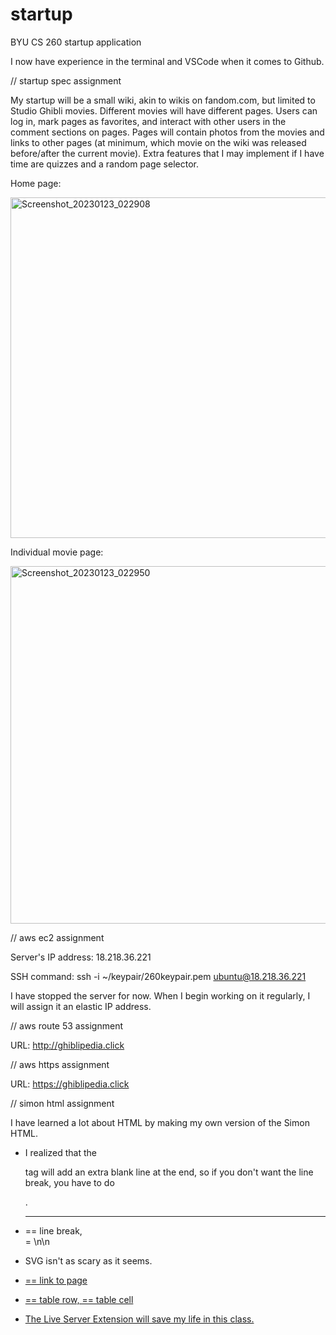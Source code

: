 # startup
BYU CS 260 startup application

I now have experience in the terminal and VSCode when it comes to Github.

// startup spec assignment

My startup will be a small wiki, akin to wikis on fandom.com, but limited to Studio Ghibli movies. Different movies will have different pages. Users can log in, mark pages as favorites, and interact with other users in the comment sections on pages. Pages will contain photos from the movies and links to other pages (at minimum, which movie on the wiki was released before/after the current movie). Extra features that I may implement if I have time are quizzes and a random page selector.

Home page:

<img width="545" alt="Screenshot_20230123_022908" src="https://user-images.githubusercontent.com/89886311/214154060-872fd881-4a8d-4370-999c-e39eac52f4e4.png">

Individual movie page:

<img width="572" alt="Screenshot_20230123_022950" src="https://user-images.githubusercontent.com/89886311/214154190-e91a0d8e-2dfc-479e-9138-090f2292e7bb.png">

// aws ec2 assignment

Server's IP address: 18.218.36.221	

SSH command: ssh -i ~/keypair/260keypair.pem ubuntu@18.218.36.221		

I have stopped the server for now. When I begin working on it regularly, I will assign it an elastic IP address.

// aws route 53 assignment

URL: http://ghiblipedia.click

// aws https assignment

URL: https://ghiblipedia.click

// simon html assignment

I have learned a lot about HTML by making my own version of the Simon HTML.

- I realized that the <p> tag will add an extra blank line at the end, so if you don't want the line break, you have to do <div><span>.

- <hr /> == line break, <br /> = \n\n

- SVG isn't as scary as it seems.

- <a href=link> == link to page

- <tr> == table row, <td> == table cell

- The Live Server Extension will save my life in this class.
